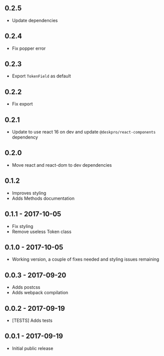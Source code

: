 ## 0.2.5

* Update dependencies

## 0.2.4

* Fix popper error

## 0.2.3

* Export `TokenField` as default

## 0.2.2

* Fix export

## 0.2.1

* Update to use react 16 on dev and update `@deskpro/react-components` dependency

## 0.2.0

* Move react and react-dom to dev dependencies

## 0.1.2

* Improves styling
* Adds Methods documentation

## 0.1.1 - 2017-10-05

* Fix styling
* Remove useless Token class

## 0.1.0 - 2017-10-05

* Working version, a couple of fixes needed and styling issues remaining

## 0.0.3 - 2017-09-20

* Adds postcss
* Adds webpack compilation 

## 0.0.2 - 2017-09-19

* [TESTS] Adds tests

## 0.0.1 - 2017-09-19

* Initial public release 